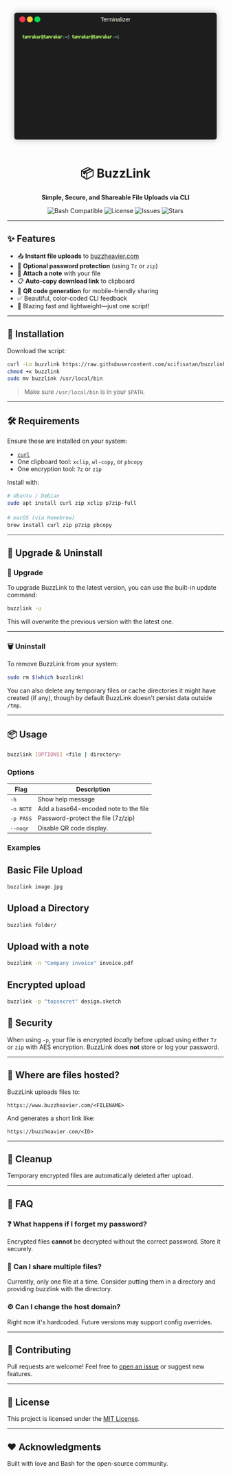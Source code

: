 <div align="center">
    <img src="./buzzlink.gif" alt="buzzlink demo" />
</div>

<h1 align="center">📦 BuzzLink</h1>
<p align="center"><strong>Simple, Secure, and Shareable File Uploads via CLI</strong></p>

<p align="center">
  <img src="https://img.shields.io/badge/bash-compatible-green?style=flat-square" alt="Bash Compatible" />
  <img src="https://img.shields.io/badge/license-MIT-blue?style=flat-square" alt="License" />
  <img src="https://img.shields.io/github/issues/scifisatan/buzzlink?style=flat-square" alt="Issues" />
  <img src="https://img.shields.io/github/stars/scifisatan/buzzlink?style=flat-square" alt="Stars" />
</p>

---

## ✨ Features

- 📤 **Instant file uploads** to [buzzheavier.com](https://buzzheavier.com)
- 🔐 **Optional password protection** (using `7z` or `zip`)
- 📝 **Attach a note** with your file
- 📋 **Auto-copy download link** to clipboard
- 📱 **QR code generation** for mobile-friendly sharing
- ✅ Beautiful, color-coded CLI feedback
- 💨 Blazing fast and lightweight—just one script!

---

## 🚀 Installation

Download the script:

```bash
curl -Lo buzzlink https://raw.githubusercontent.com/scifisatan/buzzlink/main/buzzlink.sh
chmod +x buzzlink
sudo mv buzzlink /usr/local/bin

```

> Make sure `/usr/local/bin` is in your `$PATH`.

---

## 🛠 Requirements

Ensure these are installed on your system:

- [`curl`](https://curl.se/)
- One clipboard tool: `xclip`, `wl-copy`, or `pbcopy`
- One encryption tool: `7z` or `zip`

Install with:

```bash
# Ubuntu / Debian
sudo apt install curl zip xclip p7zip-full

# macOS (via Homebrew)
brew install curl zip p7zip pbcopy
```

---

## 🔄 Upgrade & Uninstall

### 🔼 Upgrade

To upgrade BuzzLink to the latest version, you can use the built-in update command:

```bash
buzzlink -u
```

This will overwrite the previous version with the latest one.

---

### 🗑 Uninstall

To remove BuzzLink from your system:

```bash
sudo rm $(which buzzlink)
```

You can also delete any temporary files or cache directories it might have created (if any), though by default BuzzLink doesn't persist data outside `/tmp`.

---

## 📦 Usage

```bash
buzzlink [OPTIONS] <file | directory>
```

### Options

| Flag      | Description                           |
| --------- | ------------------------------------- |
| `-h`      | Show help message                     |
| `-n NOTE` | Add a base64-encoded note to the file |
| `-p PASS` | Password-protect the file (7z/zip)    |
| `--noqr`  | Disable QR code display.              |

### Examples

## Basic File Upload

```bash
buzzlink image.jpg
```

## Upload a Directory

```bash
buzzlink folder/
```

## Upload with a note

```bash
buzzlink -n "Company invoice" invoice.pdf
```

## Encrypted upload

```bash
buzzlink -p "topsecret" design.sketch
```

## 🔐 Security

When using `-p`, your file is encrypted _locally_ before upload using either `7z` or `zip` with AES encryption. BuzzLink does **not** store or log your password.

---

## 📁 Where are files hosted?

BuzzLink uploads files to:

```
https://www.buzzheavier.com/<FILENAME>
```

And generates a short link like:

```
https://buzzheavier.com/<ID>
```

---

## 🧹 Cleanup

Temporary encrypted files are automatically deleted after upload.

---

## 🙋 FAQ

### ❓ What happens if I forget my password?

Encrypted files **cannot** be decrypted without the correct password. Store it securely.

### 📂 Can I share multiple files?

Currently, only one file at a time. Consider putting them in a directory and providing buzzlink with the directory.

### ⚙️ Can I change the host domain?

Right now it's hardcoded. Future versions may support config overrides.

---

## 📣 Contributing

Pull requests are welcome! Feel free to [open an issue](https://github.com/yourusername/buzzlink/issues) or suggest new features.

---

## 📄 License

This project is licensed under the [MIT License](LICENSE).

---

## ❤️ Acknowledgments

Built with love and Bash for the open-source community.
